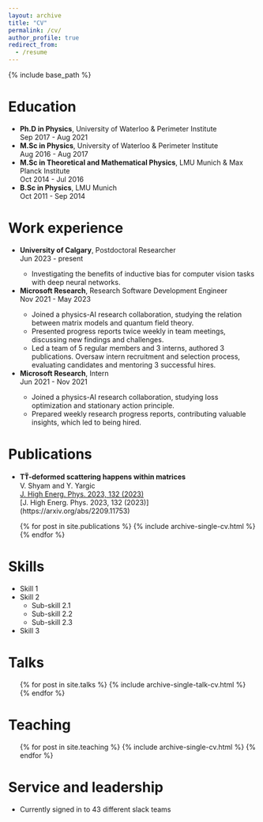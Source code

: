 ```yaml
---
layout: archive
title: "CV"
permalink: /cv/
author_profile: true
redirect_from:
  - /resume
---
```


{% include base_path %}

Education
======
<ul>
  <li>
    <strong>Ph.D in Physics</strong>, University of Waterloo & Perimeter Institute<br>
    Sep 2017 - Aug 2021
  </li>
  <li>
    <strong>M.Sc in Physics</strong>, University of Waterloo & Perimeter Institute<br>
    Aug 2016 - Aug 2017
  </li>
  <li>
    <strong>M.Sc in Theoretical and Mathematical Physics</strong>, LMU Munich & Max Planck Institute<br>
    Oct 2014 - Jul 2016
  </li>
  <li>
    <strong>B.Sc in Physics</strong>, LMU Munich<br>
    Oct 2011 - Sep 2014
  </li>
</ul>

Work experience
======
<ul>
  <li><strong>University of Calgary</strong>, Postdoctoral Researcher<br>
  Jun 2023 - present</li>
  <ul>
    <li>Investigating the benefits of inductive bias for computer vision tasks with deep neural networks.</li>
  </ul>
  <li><strong>Microsoft Research</strong>, Research Software Development Engineer<br>
  Nov 2021 - May 2023</li>
  <ul>
    <li>Joined a physics-AI research collaboration, studying the relation between matrix models and quantum field theory.</li>
    <li>Presented progress reports twice weekly in team meetings, discussing new findings and challenges.</li>
    <li>Led a team of 5 regular members and 3 interns, authored 3 publications. Oversaw intern recruitment and selection process, evaluating candidates and mentoring 3 successful hires.</li>
  </ul>
  <li><strong>Microsoft Research</strong>, Intern<br>
  Jun 2021 - Nov 2021</li>
  <ul>
    <li>Joined a physics-AI research collaboration, studying loss optimization and stationary action principle.</li>
    <li>Prepared weekly research progress reports, contributing valuable insights, which led to being hired.</li>
  </ul>
</ul>

Publications
======
<ul>
  <li>
    <strong>TT&#773;-deformed scattering happens within matrices</strong><br>
    V. Shyam and Y. Yargic<br>
    <a href="[url](https://arxiv.org/abs/2209.11753)">J. High Energ. Phys. 2023, 132 (2023)</a><br>
    [J. High Energ. Phys. 2023, 132 (2023)](https://arxiv.org/abs/2209.11753)<br>
  </li>
</ul>
  
  <ul>{% for post in site.publications %}
    {% include archive-single-cv.html %}
  {% endfor %}</ul>
  
Skills
======
* Skill 1
* Skill 2
  * Sub-skill 2.1
  * Sub-skill 2.2
  * Sub-skill 2.3
* Skill 3
  
Talks
======
  <ul>{% for post in site.talks %}
    {% include archive-single-talk-cv.html %}
  {% endfor %}</ul>
  
Teaching
======
  <ul>{% for post in site.teaching %}
    {% include archive-single-cv.html %}
  {% endfor %}</ul>
  
Service and leadership
======
* Currently signed in to 43 different slack teams
